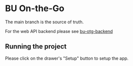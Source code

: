 # BU On-the-Go

The main branch is the source of truth.

For the web API backend please see [bu-otg-backend](https://github.com/sdsz20142087/bu-on-the-go-backend)

## Running the project

Please click on the drawer's "Setup" button to setup the app.
